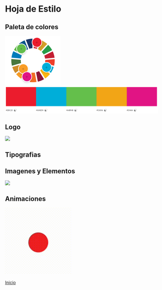 # Hoja de Estilo
## Paleta de colores
![](extraccionColores.PNG)
![](paletaColores.PNG)

## Logo
![](ODS_logo_1.png)

## Tipografias

## Imagenes y Elementos
![](ODS_logo_1.png)

## Animaciones
![menu para seleccionar juegos](gifIndex.gif)

[Inicio](README.md)
